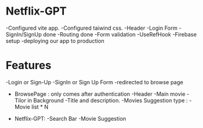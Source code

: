 # Netflix-GPT
-Configured vite app.
-Configured taiwind css.
-Header
-Login Form
-SignIn/SignUp done
-Routing done
-Form validation
-UseRefHook
-Firebase setup 
-deploying our app to production


# Features
-Login or Sign-Up
  -SignIn or Sign Up Form
  -redirected to browse page

- BrowsePage : only comes after authentication 
 -Header
 -Main movie
   -Tilor in Background
   -Title and description.
   -Movies Suggestion type :
     -Movie list * N

- Netflix-GPT:
  -Search Bar
  -Movie Suggestion       